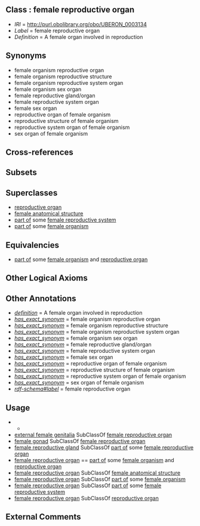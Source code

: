 
## Class : female reproductive organ

 * *IRI* = http://purl.obolibrary.org/obo/UBERON_0003134
 * *Label* = female reproductive organ
 * *Definition* = A female organ involved in reproduction

## Synonyms

 * female organism reproductive organ
 * female organism reproductive structure
 * female organism reproductive system organ
 * female organism sex organ
 * female reproductive gland/organ
 * female reproductive system organ
 * female sex organ
 * reproductive organ of female organism
 * reproductive structure of female organism
 * reproductive system organ of female organism
 * sex organ of female organism

## Cross-references


## Subsets


## Superclasses

 * [reproductive organ](../../UBERON/33/UBERON_0003133.md)
 * [female anatomical structure](../../UBERON/04/UBERON_0014404.md)
 * [part of](../../BFO/50/BFO_0000050.md) some [female reproductive system](../../UBERON/74/UBERON_0000474.md)
 * [part of](../../BFO/50/BFO_0000050.md) some [female organism](../../UBERON/00/UBERON_0003100.md)

## Equivalencies

 * [part of](../../BFO/50/BFO_0000050.md) some [female organism](../../UBERON/00/UBERON_0003100.md) and [reproductive organ](../../UBERON/33/UBERON_0003133.md)

## Other Logical Axioms


## Other Annotations

 * *[definition](../../IAO/15/IAO_0000115.md)* = A female organ involved in reproduction
 * *[has_exact_synonym](../../ym/oboInOwl#hasExactSynonym.md)* = female organism reproductive organ
 * *[has_exact_synonym](../../ym/oboInOwl#hasExactSynonym.md)* = female organism reproductive structure
 * *[has_exact_synonym](../../ym/oboInOwl#hasExactSynonym.md)* = female organism reproductive system organ
 * *[has_exact_synonym](../../ym/oboInOwl#hasExactSynonym.md)* = female organism sex organ
 * *[has_exact_synonym](../../ym/oboInOwl#hasExactSynonym.md)* = female reproductive gland/organ
 * *[has_exact_synonym](../../ym/oboInOwl#hasExactSynonym.md)* = female reproductive system organ
 * *[has_exact_synonym](../../ym/oboInOwl#hasExactSynonym.md)* = female sex organ
 * *[has_exact_synonym](../../ym/oboInOwl#hasExactSynonym.md)* = reproductive organ of female organism
 * *[has_exact_synonym](../../ym/oboInOwl#hasExactSynonym.md)* = reproductive structure of female organism
 * *[has_exact_synonym](../../ym/oboInOwl#hasExactSynonym.md)* = reproductive system organ of female organism
 * *[has_exact_synonym](../../ym/oboInOwl#hasExactSynonym.md)* = sex organ of female organism
 * *[rdf-schema#label](../../el/rdf-schema#label.md)* = female reproductive organ

## Usage

 * -
 * [external female genitalia](../../UBERON/56/UBERON_0005056.md) SubClassOf [female reproductive organ](../../UBERON/34/UBERON_0003134.md)
 * [female gonad](../../UBERON/92/UBERON_0000992.md) SubClassOf [female reproductive organ](../../UBERON/34/UBERON_0003134.md)
 * [female reproductive gland](../../UBERON/98/UBERON_0005398.md) SubClassOf [part of](../../BFO/50/BFO_0000050.md) some [female reproductive organ](../../UBERON/34/UBERON_0003134.md)
 * [female reproductive organ](../../UBERON/34/UBERON_0003134.md) == [part of](../../BFO/50/BFO_0000050.md) some [female organism](../../UBERON/00/UBERON_0003100.md) and [reproductive organ](../../UBERON/33/UBERON_0003133.md)
 * [female reproductive organ](../../UBERON/34/UBERON_0003134.md) SubClassOf [female anatomical structure](../../UBERON/04/UBERON_0014404.md)
 * [female reproductive organ](../../UBERON/34/UBERON_0003134.md) SubClassOf [part of](../../BFO/50/BFO_0000050.md) some [female organism](../../UBERON/00/UBERON_0003100.md)
 * [female reproductive organ](../../UBERON/34/UBERON_0003134.md) SubClassOf [part of](../../BFO/50/BFO_0000050.md) some [female reproductive system](../../UBERON/74/UBERON_0000474.md)
 * [female reproductive organ](../../UBERON/34/UBERON_0003134.md) SubClassOf [reproductive organ](../../UBERON/33/UBERON_0003133.md)

## External Comments

